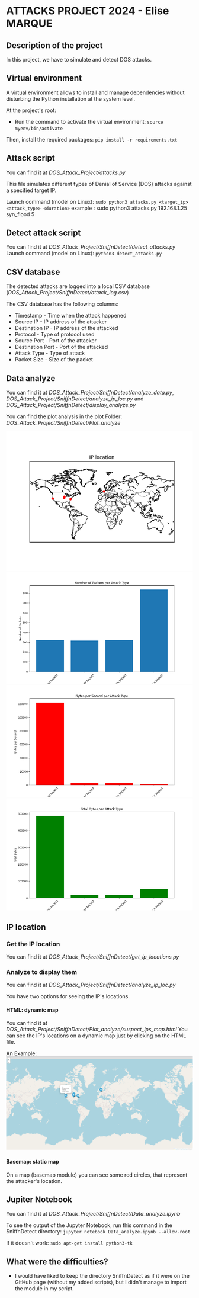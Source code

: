 # ATTACKS PROJECT 2024 - Elise MARQUE

## Description of the project

In this project, we have to simulate and detect DOS attacks.

## Virtual environment

A virtual environment allows to install and manage dependencies without disturbing the Python installation at the system level.

At the project's root:

- Run the command to activate the virtual environment: `source myenv/bin/activate`

Then, install the required packages: `pip install -r requirements.txt`

## Attack script

You can find it at _DOS_Attack_Project/attacks.py_

This file simulates different types of Denial of Service (DOS) attacks against a specified target IP.

Launch command (model on Linux): `sudo python3 attacks.py <target_ip> <attack_type> <duration>`
example : sudo python3 attacks.py 192.168.1.25 syn_flood 5

## Detect attack script

You can find it at _DOS_Attack_Project/SniffnDetect/detect_attacks.py_
Launch command (model on Linux): `python3 detect_attacks.py`

## CSV database

The detected attacks are logged into a local CSV database (_DOS_Attack_Project/SniffnDetect/attack_log.csv_)

The CSV database has the following columns:

- Timestamp - Time when the attack happened
- Source IP - IP address of the attacker
- Destination IP - IP address of the attacked
- Protocol - Type of protocol used
- Source Port - Port of the attacker
- Destination Port - Port of the attacked
- Attack Type - Type of attack
- Packet Size - Size of the packet

## Data analyze

You can find it at _DOS_Attack_Project/SniffnDetect/analyze_data.py_, _DOS_Attack_Project/SniffnDetect/analyze_ip_loc.py_ and _DOS_Attack_Project/SniffnDetect/display_analyze.py_

You can find the plot analysis in the plot Folder: _DOS_Attack_Project/SniffnDetect/Plot_analyze_

![alt text](image-3.png)
![alt text](image-4.png)
![alt text](image-1.png)
![alt text](image-2.png)

## IP location

### Get the IP location

You can find it at _DOS_Attack_Project/SniffnDetect/get_ip_locations.py_

### Analyze to display them

You can find it at _DOS_Attack_Project/SniffnDetect/analyze_ip_loc.py_

You have two options for seeing the IP's locations.

#### HTML: dynamic map

You can find it at _DOS_Attack_Project/SniffnDetect/Plot_analyze/suspect_ips_map.html_
You can see the IP's locations on a dynamic map just by clicking on the HTML file.

An Example:
![alt text](image.png)

#### Basemap: static map
On a map (basemap module) you can see some red circles, that represent the attacker's location.

## Jupiter Notebook

You can find it at _DOS_Attack_Project/SniffnDetect/Data_analyze.ipynb_

To see the output of the Jupyter Notebook, run this command in the SniffnDetect directory: `jupyter notebook Data_analyze.ipynb --allow-root`

If it doesn't work: `sudo apt-get install python3-tk`

## What were the difficulties?

- I would have liked to keep the directory SniffnDetect as if it were on the GitHub page (without my added scripts), but I didn't manage to import the module in my script.
